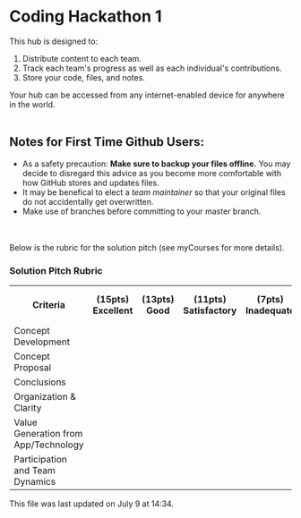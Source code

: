 # Coding Hackathon 1
This hub is designed to:
1. Distribute content to each team.
2. Track each team's progress as well as each individual's contributions.
3. Store your code, files, and notes.

Your hub can be accessed from any internet-enabled device for anywhere in the world.<br><br>

## Notes for First Time Github Users:
* As a safety precaution: **Make sure to backup your files offline.** You may decide to disregard this advice as you become more comfortable with how GitHub stores and updates files.
* It may be benefical to elect a *team maintainer* so that your original files do not accidentally get overwritten.
* Make use of branches before committing to your master branch.

<br><br>
Below is the rubric for the solution pitch (see myCourses for more details). <br>
<h3>Solution Pitch Rubric</h3>
    <table>
      <tr>
        <th>Criteria</th>
        <th>(15pts) Excellent</th>
        <th>(13pts) Good</th>
        <th>(11pts) Satisfactory</th>
        <th>(7pts) Inadequate</th>
        <th>(3pts) Unacceptable</th>
        <th>(0pts) No Marks</th>
      </tr>
      <tr>
        <td>Concept Development</td>
        <td>    </td>
        <td>    </td>
        <td>    </td>
        <td>    </td>
        <td>    </td>
        <td>    </td>
      </tr>
      <tr>
        <td>Concept Proposal</td>
        <td>    </td>
        <td>    </td>
        <td>    </td>
        <td>    </td>
        <td>    </td>
        <td>    </td>
      </tr>
      <tr>
        <td>Conclusions</td>
        <td>    </td>
        <td>    </td>
        <td>    </td>
        <td>    </td>
        <td>    </td>
        <td>    </td>
      </tr>
      <tr>
        <td>Organization & Clarity</td>
        <td>    </td>
        <td>    </td>
        <td>    </td>
        <td>    </td>
        <td>    </td>
        <td>    </td>
      </tr>
      <tr>
        <td>Value Generation from App/Technology</td>
        <td>    </td>
        <td>    </td>
        <td>    </td>
        <td>    </td>
        <td>    </td>
        <td>    </td>
      </tr>
      <tr>
        <td>Participation and Team Dynamics</td>
        <td>    </td>
        <td>    </td>
        <td>    </td>
        <td>    </td>
        <td>    </td>
        <td>    </td>
      </tr>
    </table>

This file was last updated on July 9 at 14:34.
